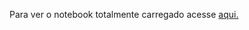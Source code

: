 Para ver o notebook totalmente carregado acesse [aqui.](https://nbviewer.org/github/Joao-Paulo-Mariz/Data_Analysis/blob/main/RFM/rfm.ipynb)
